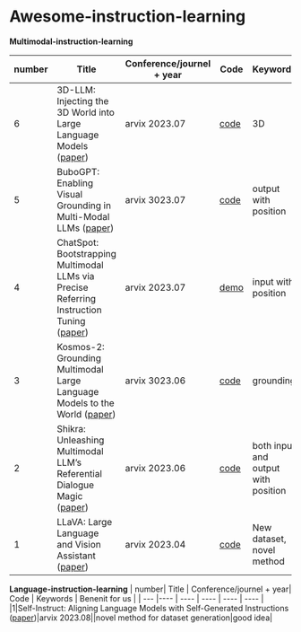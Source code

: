 # Awesome-instruction-learning

**Multimodal-instruction-learning**

| number| Title   | Conference/journel + year| Code | Keywords |  Benenit for us |
|  --- |----  | ----  | ---- | ---- | ---- |
|6|3D-LLM: Injecting the 3D World into Large Language Models ([paper](https://arxiv.org/pdf/2307.12981.pdf))|arvix 2023.07|[code](https://github.com/UMass-Foundation-Model/3D-LLM)|3D|new setting|
|5|BuboGPT: Enabling Visual Grounding in Multi-Modal LLMs ([paper](https://arxiv.org/pdf/2307.08581.pdf))|arvix 3023.07|[code](https://bubo-gpt.github.io/)|output with position|new setting|
|4|ChatSpot: Bootstrapping Multimodal LLMs via Precise Referring Instruction Tuning ([paper](https://arxiv.org/pdf/2307.09474.pdf))|arvix 2023.07|[demo](https://chatspot.streamlit.app/)|input with position|new setting|
|3|Kosmos-2: Grounding Multimodal Large Language Models to the World ([paper](https://arxiv.org/pdf/2306.14824.pdf))|arvix 3023.06|[code](https://github.com/microsoft/unilm/tree/master/kosmos-2)|grounding|new setting|
|2|Shikra: Unleashing Multimodal LLM’s Referential Dialogue Magic ([paper](https://arxiv.org/pdf/2306.15195.pdf))|arvix 2023.06|[code](https://github.com/shikras/)|both input and output with position|new setting|
|1|LLaVA: Large Language and Vision Assistant ([paper](https://arxiv.org/pdf/2304.08485.pdf))|arvix 2023.04|[code](https://github.com/haotian-liu/LLaVA)|New dataset, novel method|the pioneering work|


**Language-instruction-learning**
| number| Title   | Conference/journel + year| Code | Keywords |  Benenit for us |
|  --- |----  | ----  | ---- | ---- | ---- |
|1|Self-Instruct: Aligning Language Models with Self-Generated Instructions ([paper](https://arxiv.org/pdf/2212.10560.pdf))|arvix 2023.08||novel method for dataset generation|good idea|

